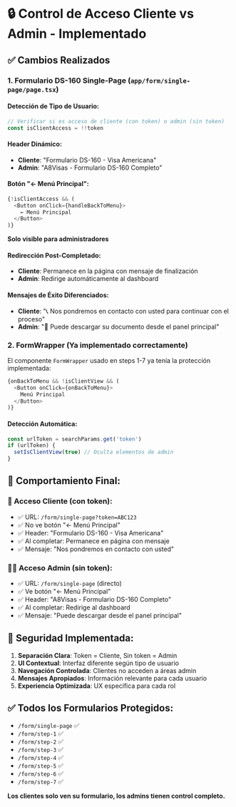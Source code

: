 # 🔒 Control de Acceso Cliente vs Admin - Implementado

## ✅ Cambios Realizados

### 1. **Formulario DS-160 Single-Page** (`app/form/single-page/page.tsx`)

#### **Detección de Tipo de Usuario:**
```typescript
// Verificar si es acceso de cliente (con token) o admin (sin token)
const isClientAccess = !!token
```

#### **Header Dinámico:**
- **Cliente**: "Formulario DS-160 - Visa Americana"
- **Admin**: "A8Visas - Formulario DS-160 Completo"

#### **Botón "← Menú Principal":**
```typescript
{!isClientAccess && (
  <Button onClick={handleBackToMenu}>
    ← Menú Principal
  </Button>
)}
```
**Solo visible para administradores**

#### **Redirección Post-Completado:**
- **Cliente**: Permanece en la página con mensaje de finalización
- **Admin**: Redirige automáticamente al dashboard

#### **Mensajes de Éxito Diferenciados:**
- **Cliente**: "📞 Nos pondremos en contacto con usted para continuar con el proceso"
- **Admin**: "📧 Puede descargar su documento desde el panel principal"

### 2. **FormWrapper** (Ya implementado correctamente)

El componente `FormWrapper` usado en steps 1-7 ya tenía la protección implementada:

```typescript
{onBackToMenu && !isClientView && (
  <Button onClick={onBackToMenu}>
    Menú Principal
  </Button>
)}
```

#### **Detección Automática:**
```typescript
const urlToken = searchParams.get('token')
if (urlToken) {
  setIsClientView(true) // Oculta elementos de admin
}
```

## 🎯 **Comportamiento Final:**

### **👤 Acceso Cliente (con token):**
- ✅ URL: `/form/single-page?token=ABC123`
- ✅ No ve botón "← Menú Principal"
- ✅ Header: "Formulario DS-160 - Visa Americana"
- ✅ Al completar: Permanece en página con mensaje
- ✅ Mensaje: "Nos pondremos en contacto con usted"

### **👨‍💼 Acceso Admin (sin token):**
- ✅ URL: `/form/single-page` (directo)
- ✅ Ve botón "← Menú Principal"
- ✅ Header: "A8Visas - Formulario DS-160 Completo"
- ✅ Al completar: Redirige al dashboard
- ✅ Mensaje: "Puede descargar desde el panel principal"

## 🔐 **Seguridad Implementada:**

1. **Separación Clara**: Token = Cliente, Sin token = Admin
2. **UI Contextual**: Interfaz diferente según tipo de usuario
3. **Navegación Controlada**: Clientes no acceden a áreas admin
4. **Mensajes Apropiados**: Información relevante para cada usuario
5. **Experiencia Optimizada**: UX específica para cada rol

## ✅ **Todos los Formularios Protegidos:**
- `/form/single-page` ✅
- `/form/step-1` ✅
- `/form/step-2` ✅
- `/form/step-3` ✅
- `/form/step-4` ✅
- `/form/step-5` ✅
- `/form/step-6` ✅
- `/form/step-7` ✅

**Los clientes solo ven su formulario, los admins tienen control completo.**